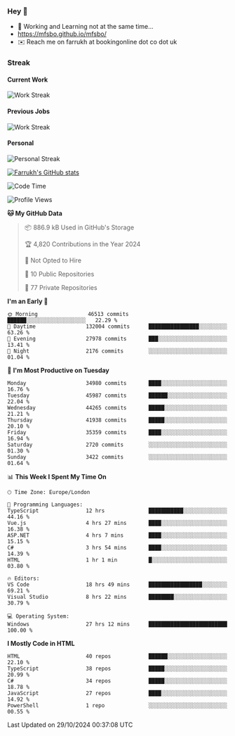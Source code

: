 ### Hey 👋

- 🏃 Working and Learning not at the same time...
- https://mfsbo.github.io/mfsbo/
- ✉️ Reach me on farrukh at bookingonline dot co dot uk

### Streak
#### Current Work
![Work Streak](https://streak-stats.demolab.com/?user=mfsbo)
#### Previous Jobs
![Work Streak](https://streak-stats.demolab.com/?user=farrukhcw)
#### Personal
![Personal Streak](https://streak-stats.demolab.com/?user=farrukhsubhani)

[![Farrukh's GitHub stats](https://github-readme-stats.vercel.app/api?username=mfsbo&hide=stars&count_private=true)](https://github.com/mfsbo/)

<!--START_SECTION:waka-->
![Code Time](http://img.shields.io/badge/Code%20Time-855%20hrs%2018%20mins-blue)

![Profile Views](http://img.shields.io/badge/Profile%20Views-0-blue)

**🐱 My GitHub Data** 

> 📦 886.9 kB Used in GitHub's Storage 
 > 
> 🏆 4,820 Contributions in the Year 2024
 > 
> 🚫 Not Opted to Hire
 > 
> 📜 10 Public Repositories 
 > 
> 🔑 77 Private Repositories 
 > 
**I'm an Early 🐤** 

```text
🌞 Morning                46513 commits       ██████░░░░░░░░░░░░░░░░░░░   22.29 % 
🌆 Daytime                132004 commits      ████████████████░░░░░░░░░   63.26 % 
🌃 Evening                27978 commits       ███░░░░░░░░░░░░░░░░░░░░░░   13.41 % 
🌙 Night                  2176 commits        ░░░░░░░░░░░░░░░░░░░░░░░░░   01.04 % 
```
📅 **I'm Most Productive on Tuesday** 

```text
Monday                   34980 commits       ████░░░░░░░░░░░░░░░░░░░░░   16.76 % 
Tuesday                  45987 commits       ██████░░░░░░░░░░░░░░░░░░░   22.04 % 
Wednesday                44265 commits       █████░░░░░░░░░░░░░░░░░░░░   21.21 % 
Thursday                 41938 commits       █████░░░░░░░░░░░░░░░░░░░░   20.10 % 
Friday                   35359 commits       ████░░░░░░░░░░░░░░░░░░░░░   16.94 % 
Saturday                 2720 commits        ░░░░░░░░░░░░░░░░░░░░░░░░░   01.30 % 
Sunday                   3422 commits        ░░░░░░░░░░░░░░░░░░░░░░░░░   01.64 % 
```


📊 **This Week I Spent My Time On** 

```text
🕑︎ Time Zone: Europe/London

💬 Programming Languages: 
TypeScript               12 hrs              ███████████░░░░░░░░░░░░░░   44.16 % 
Vue.js                   4 hrs 27 mins       ████░░░░░░░░░░░░░░░░░░░░░   16.38 % 
ASP.NET                  4 hrs 7 mins        ████░░░░░░░░░░░░░░░░░░░░░   15.15 % 
C#                       3 hrs 54 mins       ████░░░░░░░░░░░░░░░░░░░░░   14.39 % 
HTML                     1 hr 1 min          █░░░░░░░░░░░░░░░░░░░░░░░░   03.80 % 

🔥 Editors: 
VS Code                  18 hrs 49 mins      █████████████████░░░░░░░░   69.21 % 
Visual Studio            8 hrs 22 mins       ████████░░░░░░░░░░░░░░░░░   30.79 % 

💻 Operating System: 
Windows                  27 hrs 12 mins      █████████████████████████   100.00 % 
```

**I Mostly Code in HTML** 

```text
HTML                     40 repos            ██████░░░░░░░░░░░░░░░░░░░   22.10 % 
TypeScript               38 repos            █████░░░░░░░░░░░░░░░░░░░░   20.99 % 
C#                       34 repos            █████░░░░░░░░░░░░░░░░░░░░   18.78 % 
JavaScript               27 repos            ████░░░░░░░░░░░░░░░░░░░░░   14.92 % 
PowerShell               1 repo              ░░░░░░░░░░░░░░░░░░░░░░░░░   00.55 % 
```




 Last Updated on 29/10/2024 00:37:08 UTC
<!--END_SECTION:waka-->
<!--
**mfsbo/mfsbo** is a ✨ _special_ ✨ repository because its `README.md` (this file) appears on your GitHub profile.

Here are some ideas to get you started:

- 🔭 I’m currently working on ...
- 🌱 I’m currently learning ...
- 👯 I’m looking to collaborate on ...
- 🤔 I’m looking for help with ...
- 💬 Ask me about ...
- 📫 How to reach me: ...
- 😄 Pronouns: ...
- ⚡ Fun fact: ...
-->

